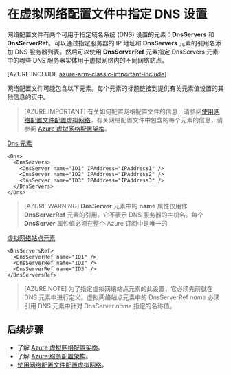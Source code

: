 <properties 
   pageTitle="在虚拟网络配置文件中指定 DNS 设置 | Azure"
   description="在经典部署模型中，如何使用虚拟网络配置文件更改虚拟网络中的 DNS 服务器设置"
   services="virtual-network"
   documentationCenter="na"
   authors="telmosampaio"
   manager="carmonm"
   editor="tysonn" 
   tags="azure-service-management" />
<tags
	ms.service="virtual-network"
	ms.date="02/23/2016"
	wacn.date="04/25/2016"/> 


# 在虚拟网络配置文件中指定 DNS 设置

网络配置文件有两个可用于指定域名系统 (DNS) 设置的元素：**DnsServers** 和 **DnsServerRef**。可以通过指定服务器的 IP 地址和 **DnsServers** 元素的引用名添加 DNS 服务器列表。然后可以使用 **DnsServerRef** 元素指定 DnsServers 元素中的哪些 DNS 服务器实体用于虚拟网络内的不同网络站点。

[AZURE.INCLUDE [azure-arm-classic-important-include](../includes/azure-arm-classic-important-include.md)]

网络配置文件可能包含以下元素。每个元素的标题链接到提供有关元素值设置的其他信息的页中。

>[AZURE.IMPORTANT] 有关如何配置网络配置文件的信息，请参阅[使用网络配置文件配置虚拟网络](/documentation/articles/virtual-networks-using-network-configuration-file/)。有关网络配置文件中包含的每个元素的信息，请参阅 [Azure 虚拟网络配置架构](https://msdn.microsoft.com/zh-cn/library/azure/jj157100.aspx)。

[Dns 元素](https://msdn.microsoft.com/zh-cn/library/azure/jj157100)

    <Dns>
      <DnsServers>
        <DnsServer name="ID1" IPAddress="IPAddress1" />
        <DnsServer name="ID2" IPAddress="IPAddress2" />
        <DnsServer name="ID3" IPAddress="IPAddress3" />
      </DnsServers>
    </Dns>

>[AZURE.WARNING] **DnsServer** 元素中的 **name** 属性仅用作 **DnsServerRef** 元素的引用。它不表示 DNS 服务器的主机名。每个 **DnsServer** 属性值必须在整个 Azure 订阅中是唯一的

[虚拟网络站点元素](https://msdn.microsoft.com/zh-cn/library/azure/jj157100)

	<DnsServersRef>
	  <DnsServerRef name="ID1" />
	  <DnsServerRef name="ID2" />
	  <DnsServerRef name="ID3" />
	</DnsServersRef>

>[AZURE.NOTE] 为了指定虚拟网络站点元素的此设置，它必须先前就在 DNS 元素中进行定义。虚拟网络站点元素中的 DnsServerRef *name* 必须引用 DNS 元素中针对 DnsServer *name* 指定的名称值。

## 后续步骤

- 了解 [Azure 虚拟网络配置架构](https://msdn.microsoft.com/zh-cn/library/azure/jj157100)。
- 了解 [Azure 服务配置架构](https://msdn.microsoft.com/zh-cn/library/azure/ee758710)。
- [使用网络配置文件配置虚拟网络](/documentation/articles/virtual-networks-using-network-configuration-file/)。

<!---HONumber=Mooncake_0418_2016-->